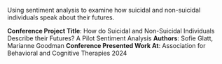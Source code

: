 Using sentiment analysis to examine how suicidal and non-suicidal individuals speak about their futures.

**Conference Project Title**: How do Suicidal and Non-Suicidal Individuals Describe their Futures? A Pilot Sentiment Analysis 
**Authors**: Sofie Glatt, Marianne Goodman
**Conference Presented Work At**: Association for Behavioral and Cognitive Therapies 2024
